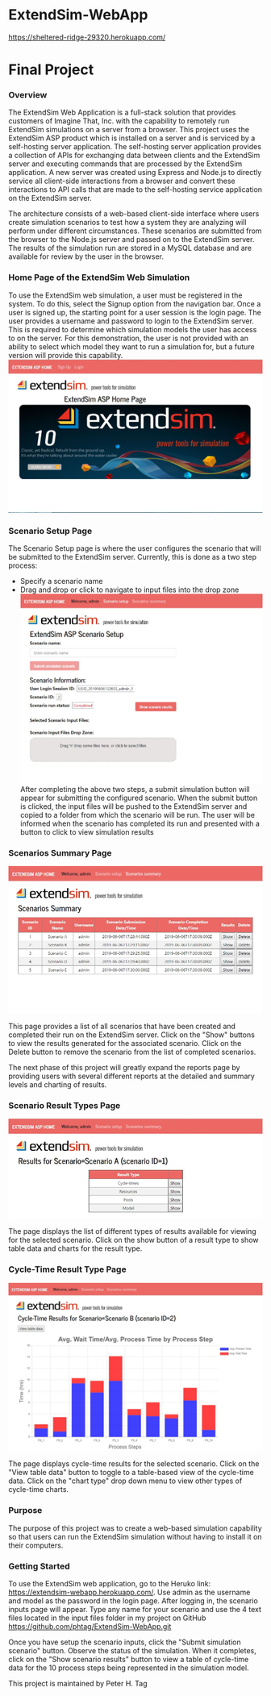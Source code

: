 # ExtendSim-WebApp
https://sheltered-ridge-29320.herokuapp.com/

# Final Project


### Overview
The ExtendSim Web Application is a full-stack solution that provides customers
of Imagine That, Inc. with the capability to remotely run ExtendSim simulations on a server from a browser. This project uses the ExtendSim ASP product which is installed on a server and is serviced by a self-hosting server application. The self-hosting 
server application provides a collection of APIs for exchanging data between clients and the ExtendSim server and executing commands that
are processed by the ExtendSim application. A new server was created using Express and Node.js to directly service all client-side interactions from a browser and convert these interactions to API calls that are made to the self-hosting service application on the ExtendSim server.

The architecture consists of a web-based client-side interface where users create simulation scenarios to test how a system they are analyzing will perform under different circumstances. These scenarios are submitted from the browser to the Node.js server and passed on to the ExtendSim server. The results of the simulation run are stored in a MySQL database and are available for review by the user in the browser.

### Home Page of the ExtendSim Web Simulation
To use the ExtendSim web simulation, a user must be registered in the system. To do this, select the Signup option from the navigation bar. Once a user is signed up, the starting point for a user session is the login page. The user provides a username and password to login to the ExtendSim server. This is required to determine which simulation models the user has access to on the server. For this demonstration, the user is not provided with an ability to select which model they want to run a simulation for, but a future version will provide this capability. 
![Home page Screenshot](/client/src/assets/images/FinalProjectHomePage-screenshot.jpg)

### Scenario Setup Page
The Scenario Setup page is where the user configures the scenario that will be submitted to the ExtendSim server. Currently, this is done as a two step process:
- Specify a scenario name
- Drag and drop or click to navigate to input files into the drop zone
![Scenario Setup Page Screenshot](/client/src/assets/images/ScenarioSetupPage-screenshot.jpg)
After completing the above two steps, a submit simulation button will appear for submitting the configured scenario. When the submit button is clicked, the input files will be pushed to the ExtendSim server and copied to a folder from which the scenario will be run. The user will be informed when the scenario has completed its run and presented with a button to click to view simulation results

### Scenarios Summary Page
![Scenarios_summary_page Screenshot](/client/src/assets/images/ScenariosSummaryPage-screenshot.jpg)

This page provides a list of all scenarios that have been created and completed their run on the ExtendSim server. Click on the "Show" buttons to view the results generated for the associated scenario. Click on the Delete button to remove the scenario from the list of completed scenarios.

The next phase of this project will greatly expand the reports page by providing users with several different reports at the detailed and summary levels and charting of results.

### Scenario Result Types Page
![Inputs page Screenshot](/client/src/assets/images/ScenarioResultTypesPage-screenshot.jpg)

The page displays the list of different types of results available for viewing for the selected scenario. Click on the show button of a result type to show table data and charts for the result type.

### Cycle-Time Result Type Page
![CycleTimeResultType page Screenshot](/client/src/assets/images/CycleTimeResults-screenshot.jpg)

The page displays cycle-time results for the selected scenario. Click on the "View table data" button to toggle to a table-based view of the cycle-time data. Click on the "chart type" drop down menu to view other types of cycle-time charts. 

### Purpose
The purpose of this project was to create a web-based simulation capability so that users can run the ExtendSim simulation without having to install it on their computers.

### Getting Started
To use the ExtendSim web application, go to the Heruko link: https://extendsim-webapp.herokuapp.com/. Use admin as the username and model as the password in the login page. After logging in, the scenario inputs page will appear. Type any name for your scenario and use the 4 text files located in the input files folder in my project on GitHub https://github.com/phtag/ExtendSim-WebApp.git

Once you have setup the scenario inputs, click the "Submit simulation scenario" button. Observe the status of the simulation. When it completes, click on the "Show scenario results" button to view a table of cycle-time data for the 10 process steps being represented in the simulation model.

This project is maintained by Peter H. Tag
